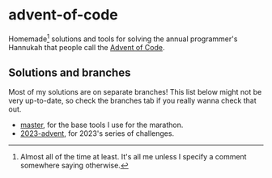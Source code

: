 
# advent-of-code

Homemade[^1] solutions and tools for solving the annual programmer's Hannukah that people call the [Advent of Code](https://adventofcode.com/).

## Solutions and branches

Most of my solutions are on separate branches! This list below might not be very up-to-date, so check the branches tab if you really wanna check that out.

- [master](../../tree/master), for the base tools I use for the marathon.
- [2023-advent](../../tree/2023-advent), for 2023's series of challenges.

[^1]: Almost all of the time at least. It's all me unless I specify a comment somewhere saying otherwise.
